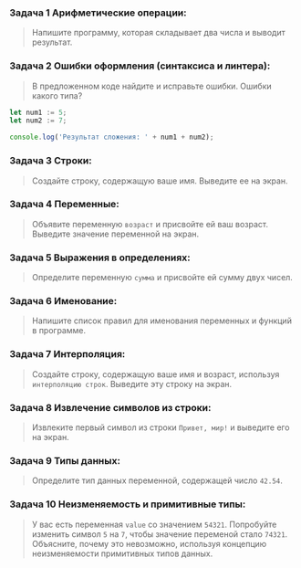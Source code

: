 ### Задача 1 Арифметические операции:
> Напишите программу, которая складывает два числа и выводит результат.

### Задача 2 Ошибки оформления (синтаксиса и линтера):
> В предложенном коде найдите и исправьте  ошибки. Ошибки какого типа?

```js
let num1 := 5;
let num2 := 7;

console.log('Результат сложения: ' + num1 + num2);
```
### Задача 3 Строки:
> Создайте строку, содержащую ваше имя. Выведите ее на экран.

### Задача 4 Переменные:
> Объявите переменную `возраст` и присвойте ей ваш возраст. Выведите значение переменной на экран.

### Задача 5 Выражения в определениях:
> Определите переменную `сумма` и присвойте ей сумму двух чисел.

### Задача 6 Именование:
> Напишите список правил для именования переменных и функций в программе.

### Задача 7 Интерполяция:
> Создайте строку, содержащую ваше имя и возраст, используя `интерполяцию строк`. Выведите эту строку на экран.

### Задача 8 Извлечение символов из строки:
> Извлеките первый символ из строки `Привет, мир!` и выведите его на экран.

### Задача 9 Типы данных:
> Определите тип данных переменной, содержащей число `42.54`.

### Задача 10 Неизменяемость и примитивные типы:
> У вас есть переменная `value` со значением `54321`. Попробуйте изменить символ `5` на `7`, чтобы значение переменой стало `74321`. Объясните, почему это невозможно, используя концепцию неизменяемости примитивных типов данных.
